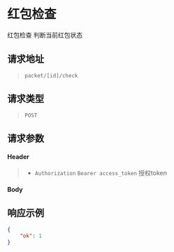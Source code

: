# 红包检查

红包检查 判断当前红包状态

## 请求地址

> `packet/[id]/check`

## 请求类型

> `POST`

## 请求参数

#### Header

> - `Authorization` `Bearer access_token` 授权token

#### Body



## 响应示例

```json
{
    "ok": 1
}
```